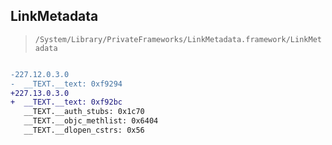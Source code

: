 ## LinkMetadata

> `/System/Library/PrivateFrameworks/LinkMetadata.framework/LinkMetadata`

```diff

-227.12.0.3.0
-  __TEXT.__text: 0xf9294
+227.13.0.3.0
+  __TEXT.__text: 0xf92bc
   __TEXT.__auth_stubs: 0x1c70
   __TEXT.__objc_methlist: 0x6404
   __TEXT.__dlopen_cstrs: 0x56

```
